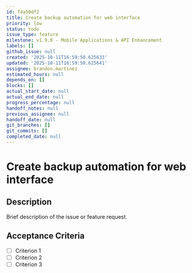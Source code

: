 ```yaml
---
id: f4a50df2
title: Create backup automation for web interface
priority: low
status: todo
issue_type: feature
milestone: v1.9.0 - Mobile Applications & API Enhancement
labels: []
github_issue: null
created: '2025-10-11T16:59:50.625633'
updated: '2025-10-11T16:59:50.625641'
assignee: brandon.martinez
estimated_hours: null
depends_on: []
blocks: []
actual_start_date: null
actual_end_date: null
progress_percentage: null
handoff_notes: null
previous_assignee: null
handoff_date: null
git_branches: []
git_commits: []
completed_date: null
---
```


# Create backup automation for web interface

## Description

Brief description of the issue or feature request.

## Acceptance Criteria

- [ ] Criterion 1
- [ ] Criterion 2
- [ ] Criterion 3